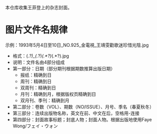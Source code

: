 本仓库收集王菲登上的杂志封面。

# 图片文件名规律

示例：1993年5月4日至10日_NO.925_金電視_王靖雯勸歌迷珍惜光陰.jpg

- 格式：(.*?)_(.*?)_(.*?)_(.*?).jpg
- 说明：文件名由4部分组成
- 第一部分：日期（部分期刊根据期数推算出版日期）
  - 报纸：精确到日  
  - 周刊：精确到日
  - 双周刊：精确到日
  - 月刊：精确到月，根据版权页精确到日
  - 双月刊、季刊：精确到月
- 第二部分：卷数（VOL）、期数（NO/ISSUE）、月号、季名（春夏秋冬）
- 第三部分：连续出版物名称，英文在前、中文在后，空格用-连接
- 第四部分：封面故事标题；封底人物；封面人物。根据出版地使用Faye Wong/フェイ・ウォン
